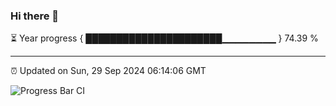 ### Hi there 👋

⏳ Year progress { ██████████████████████▁▁▁▁▁▁▁▁ } 74.39 %

---

⏰ Updated on Sun, 29 Sep 2024 06:14:06 GMT

![Progress Bar CI](https://github.com/code-lakshay/GitHub-Actions-Demo/workflows/Progress%20Bar%20CI/badge.svg)
